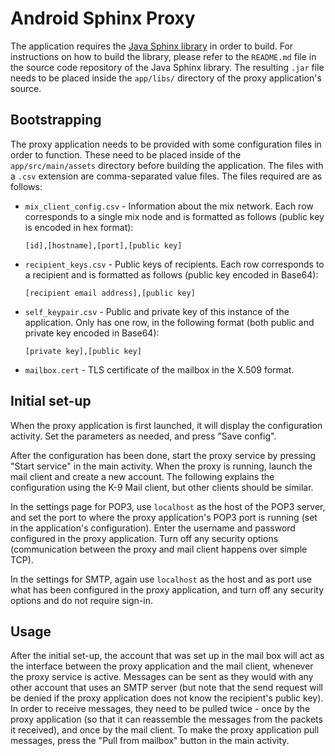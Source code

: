 # Android Sphinx Proxy

The application requires the
[Java Sphinx library](https://github.com/rsoultanaev/java-sphinx) in order
to build. For instructions on how to build the library, please refer to the
`README.md` file in the source code repository of the Java Sphinx
library. The resulting `.jar` file needs to be placed inside the
`app/libs/` directory of the proxy application's source.

## Bootstrapping

The proxy application needs to be provided with some configuration files in
order to function. These need to be placed inside of the
`app/src/main/assets` directory before building the application. The
files with a `.csv` extension are comma-separated value files. The files
required are as follows:
 
  * `mix_client_config.csv` - Information about the mix network.
    Each row corresponds to a single mix node and is formatted as follows
    (public key is encoded in hex format):
    
    `[id],[hostname],[port],[public key]`

  * `recipient_keys.csv` - Public keys of recipients. Each row
    corresponds to a recipient and is formatted as follows (public key encoded
    in Base64):
    
    `[recipient email address],[public key]`

  * `self_keypair.csv` - Public and private key of this instance of
    the application. Only has one row, in the following format (both public and
    private key encoded in Base64):
    
    `[private key],[public key]`

  * `mailbox.cert` - TLS certificate of the mailbox in the X.509
    format.

## Initial set-up

When the proxy application is first launched, it will display the configuration
activity. Set the parameters as needed, and press "Save config".

After the configuration has been done, start the proxy service by pressing
"Start service" in the main activity. When the proxy is running, launch the mail
client and create a new account. The following explains the configuration using
the K-9 Mail client, but other clients should be similar.

In the settings page for POP3, use `localhost` as the host of the POP3
server, and set the port to where the proxy application's POP3 port is running
(set in the application's configuration). Enter the username and password
configured in the proxy application. Turn off any security options
(communication between the proxy and mail client happens over simple TCP).

In the settings for SMTP, again use `localhost` as the host and as port
use what has been configured in the proxy application, and turn off any security
options and do not require sign-in.

## Usage

After the initial set-up, the account that was set up in the mail box will act
as the interface between the proxy application and the mail client, whenever the
proxy service is active. Messages can be sent as they would with any other
account that uses an SMTP server (but note that the send request will be denied
if the proxy application does not know the recipient's public key). In order to
receive messages, they need to be pulled twice - once by the proxy
application (so that it can reassemble the messages from the packets it
received), and once by the mail client. To make the proxy application pull
messages, press the "Pull from mailbox" button in the main activity.